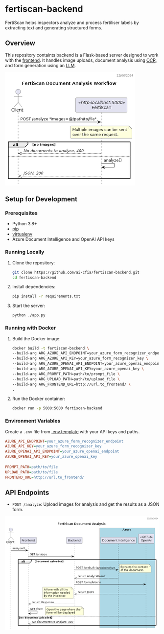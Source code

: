 # fertiscan-backend

FertiScan helps inspectors analyze and process fertiliser labels by extracting text and generating structured forms.

## Overview

This repository containts backend is a Flask-based server designed to work with the [frontend](https://github.com/ai-cfia/fertiscan-frontend/).
It handles image uploads, document analysis using [OCR](https://en.wikipedia.org/wiki/Optical_character_recognition), and form generation using an [LLM](https://en.wikipedia.org/wiki/Large_language_model).

![workflow](<./out/docs/workflow_dss/FertiScan Sequence Diagram.png>)

## Setup for Development

### Prerequisites

- Python 3.8+
- [pip](https://pip.pypa.io/en/stable/installation/)
- [virtualenv](https://virtualenv.pypa.io/en/latest/installation.html)
- Azure Document Intelligence and OpenAI API keys

### Running Locally

1. Clone the repository:

    ```sh
    git clone https://github.com/ai-cfia/fertiscan-backend.git
    cd fertiscan-backend
    ```

2. Install dependencies:

    ```sh
    pip install -r requirements.txt
    ```

3. Start the server:

    ```sh
    python ./app.py
    ```

### Running with Docker

1. Build the Docker image:

    ```sh
    docker build -t fertiscan-backend \
    --build-arg ARG_AZURE_API_ENDPOINT=your_azure_form_recognizer_endpoint \
    --build-arg ARG_AZURE_API_KEY=your_azure_form_recognizer_key \
    --build-arg ARG_AZURE_OPENAI_API_ENDPOINT=your_azure_openai_endpoint \
    --build-arg ARG_AZURE_OPENAI_API_KEY=your_azure_openai_key \
    --build-arg ARG_PROMPT_PATH=path/to/prompt_file \
    --build-arg ARG_UPLOAD_PATH=path/to/upload_file \
    --build-arg ARG_FRONTEND_URL=http://url.to_frontend/ \
    .
    ```

2. Run the Docker container:

    ```sh
    docker run -p 5000:5000 fertiscan-backend
    ```

### Environment Variables

Create a `.env` file from [.env.template](./.env.template) with your API keys and paths.

```ini
AZURE_API_ENDPOINT=your_azure_form_recognizer_endpoint
AZURE_API_KEY=your_azure_form_recognizer_key
AZURE_OPENAI_API_ENDPOINT=your_azure_openai_endpoint
AZURE_OPENAI_API_KEY=your_azure_openai_key

PROMPT_PATH=path/to/file
UPLOAD_PATH=path/to/file
FRONTEND_URL=http://url.to_frontend/
```

## API Endpoints

- `POST /analyze`: Upload images for analysis and get the results as a JSON form.

![analysis](<./out/docs/analyze_dss/Analyze DSS.png>)
